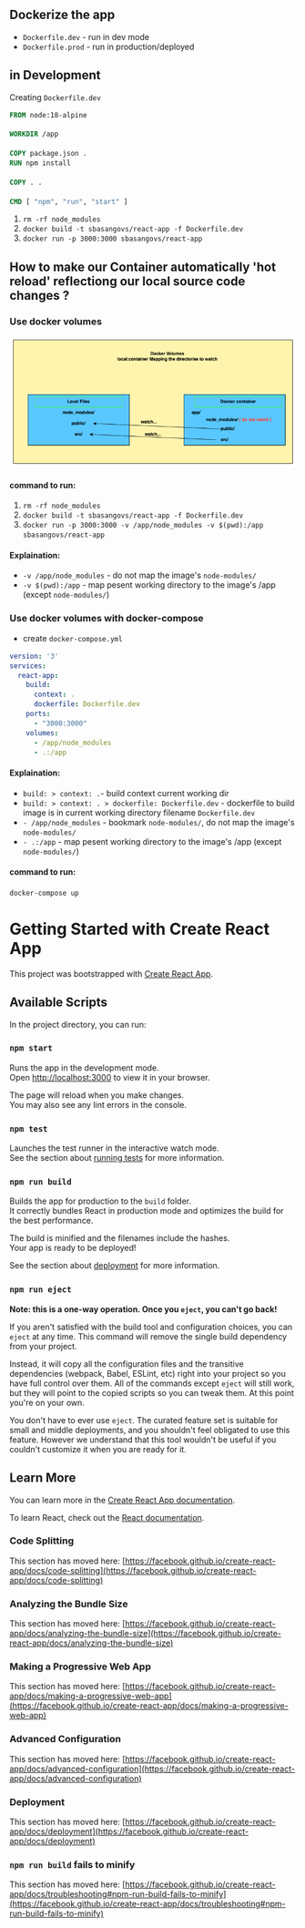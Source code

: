 ## Dockerize the app
- `Dockerfile.dev` - run in dev mode
- `Dockerfile.prod` - run in production/deployed

## in Development
Creating `Dockerfile.dev`

```Dockerfile
FROM node:18-alpine

WORKDIR /app

COPY package.json .
RUN npm install

COPY . .

CMD [ "npm", "run", "start" ]
```

1. `rm -rf node_modules`
2. `docker build -t sbasangovs/react-app -f Dockerfile.dev`
3. `docker run -p 3000:3000 sbasangovs/react-app`

## How to make our Container automatically 'hot reload' reflectiong our local source code changes ?
### Use docker volumes

![doker volumes diagram](./Docker_volumes.png)

#### command to run:
1. `rm -rf node_modules`
2. `docker build -t sbasangovs/react-app -f Dockerfile.dev`
3. `docker run -p 3000:3000 -v /app/node_modules -v $(pwd):/app sbasangovs/react-app`

#### Explaination:
- `-v /app/node_modules` - do not map the image's `node-modules/`
- `-v $(pwd):/app` - map pesent working directory to the image's /app (except `node-modules/`)

### Use docker volumes with docker-compose

- create `docker-compose.yml`

```yml
version: '3'
services:
  react-app:
    build:
      context: .
      dockerfile: Dockerfile.dev
    ports:
      - "3000:3000"
    volumes:
      - /app/node_modules
      - .:/app
```

#### Explaination:
- `build: > context: .`- build context current working dir
- `build: > context: . > dockerfile: Dockerfile.dev` - dockerfile to build image is in current working directory filename `Dockerfile.dev`
- `- /app/node_modules` -  bookmark `node-modules/`, do not map the image's `node-modules/`
- `- .:/app` - map pesent working directory to the image's /app (except `node-modules/`)

#### command to run:
`docker-compose up`
# Getting Started with Create React App

This project was bootstrapped with [Create React App](https://github.com/facebook/create-react-app).

## Available Scripts

In the project directory, you can run:

### `npm start`

Runs the app in the development mode.\
Open [http://localhost:3000](http://localhost:3000) to view it in your browser.

The page will reload when you make changes.\
You may also see any lint errors in the console.

### `npm test`

Launches the test runner in the interactive watch mode.\
See the section about [running tests](https://facebook.github.io/create-react-app/docs/running-tests) for more information.

### `npm run build`

Builds the app for production to the `build` folder.\
It correctly bundles React in production mode and optimizes the build for the best performance.

The build is minified and the filenames include the hashes.\
Your app is ready to be deployed!

See the section about [deployment](https://facebook.github.io/create-react-app/docs/deployment) for more information.

### `npm run eject`

**Note: this is a one-way operation. Once you `eject`, you can't go back!**

If you aren't satisfied with the build tool and configuration choices, you can `eject` at any time. This command will remove the single build dependency from your project.

Instead, it will copy all the configuration files and the transitive dependencies (webpack, Babel, ESLint, etc) right into your project so you have full control over them. All of the commands except `eject` will still work, but they will point to the copied scripts so you can tweak them. At this point you're on your own.

You don't have to ever use `eject`. The curated feature set is suitable for small and middle deployments, and you shouldn't feel obligated to use this feature. However we understand that this tool wouldn't be useful if you couldn't customize it when you are ready for it.

## Learn More

You can learn more in the [Create React App documentation](https://facebook.github.io/create-react-app/docs/getting-started).

To learn React, check out the [React documentation](https://reactjs.org/).

### Code Splitting

This section has moved here: [https://facebook.github.io/create-react-app/docs/code-splitting](https://facebook.github.io/create-react-app/docs/code-splitting)

### Analyzing the Bundle Size

This section has moved here: [https://facebook.github.io/create-react-app/docs/analyzing-the-bundle-size](https://facebook.github.io/create-react-app/docs/analyzing-the-bundle-size)

### Making a Progressive Web App

This section has moved here: [https://facebook.github.io/create-react-app/docs/making-a-progressive-web-app](https://facebook.github.io/create-react-app/docs/making-a-progressive-web-app)

### Advanced Configuration

This section has moved here: [https://facebook.github.io/create-react-app/docs/advanced-configuration](https://facebook.github.io/create-react-app/docs/advanced-configuration)

### Deployment

This section has moved here: [https://facebook.github.io/create-react-app/docs/deployment](https://facebook.github.io/create-react-app/docs/deployment)

### `npm run build` fails to minify

This section has moved here: [https://facebook.github.io/create-react-app/docs/troubleshooting#npm-run-build-fails-to-minify](https://facebook.github.io/create-react-app/docs/troubleshooting#npm-run-build-fails-to-minify)
